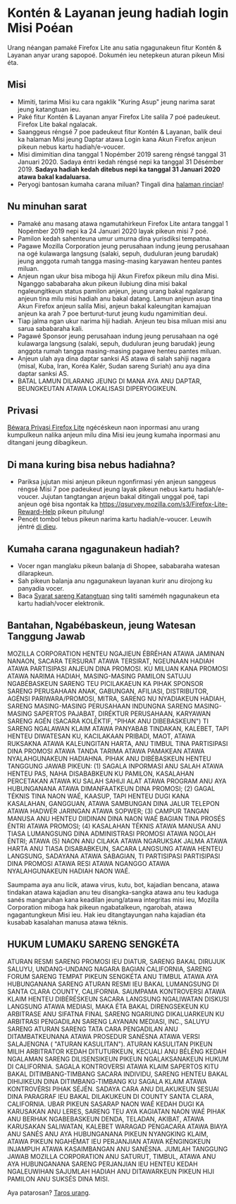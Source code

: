# Kontén & Layanan jeung hadiah login Misi Poéan
Urang néangan pamaké Firefox Lite anu satia ngagunakeun fitur Kontén & Layanan anyar urang sapopoé. Dokumén ieu netepkeun aturan pikeun Misi éta. 

## Misi
* Mimiti, tarima Misi ku cara ngaklik "Kuring Asup" jeung narima sarat jeung katangtuan ieu. 
* Paké fitur Kontén & Layanan anyar Firefox Lite salila 7 poé padeukeut. Firefox Lite bakal ngalacak. 
* Saanggeus réngsé 7 poe padeukeut fitur Kontén & Layanan, balik deui ka halaman Misi jeung Daptar atawa Login kana Akun Firefox anjeun pikeun nebus kartu hadiah/e-voucer.
* Misi dimimitian dina tanggal 1 Nopémber 2019 sareng réngsé tanggal 31 Januari 2020. Sadaya éntri kedah réngsé nepi ka tanggal 31 Désémber 2019. **Sadaya hadiah kedah ditebus nepi ka tanggal 31 Januari 2020 atawa bakal kadaluarsa.**
* Peryogi bantosan kumaha carana miluan? Tingali dina [halaman rincian]( https://support.mozilla.org/kb/firefox-lite-reward-program)!

## Nu minuhan sarat
* Pamaké anu masang atawa ngamutahirkeun Firefox Lite antara tanggal 1 Nopémber 2019 nepi ka 24 Januari 2020 layak pikeun misi 7 poé. 
* Pamilon kedah sahenteuna umur umurna dina yurisdiksi tempatna. 
* Pagawe Mozilla Corporation jeung perusahaan indung jeung perusahaan na ogé kulawarga langsung (salaki, sepuh, duduluran jeung barudak) jeung anggota rumah tangga masing-masing karyawan henteu pantes miluan. 
* Anjeun ngan ukur bisa miboga hiji Akun Firefox pikeun milu dina Misi. Nganggo sababaraha akun pikeun ilubiung dina misi bakal ngaleungitkeun status pamilon anjeun, jeung urang bakal ngalarang anjeun tina milu misi hadiah anu bakal datang. Lamun anjeun asup tina Akun Firefox anjeun salila Misi, anjeun bakal kaleungitan kamajuan anjeun ka arah 7 poe berturut-turut jeung kudu ngamimitian deui. 
* Tiap jalma ngan ukur narima hiji hadiah. Anjeun teu bisa miluan misi anu sarua sababaraha kali. 
* Pagawé Sponsor jeung perusahaan indung jeung perusahaan na ogé kulawarga langsung (salaki, sepuh, duduluran jeung barudak) jeung anggota rumah tangga masing-masing pagawe henteu pantes miluan.
* Anjeun ulah aya dina daptar sanksi AS atawa di salah sahiji nagara (misal, Kuba, Iran, Koréa Kalér, Sudan sareng Suriah) anu aya dina daptar sanksi AS.
* BATAL LAMUN DILARANG JEUNG DI MANA AYA ANU DAPTAR, BEUNGKEUTAN ATAWA LOKALISASI DIPERYOGIKEUN.

## Privasi
[Béwara Privasi Firefox Lite](https://www.mozilla.org/privacy/firefox-lite/) ngécéskeun naon inpormasi anu urang kumpulkeun nalika anjeun milu dina Misi ieu jeung kumaha inpormasi anu ditangani jeung dibagikeun. 

## Di mana kuring bisa nebus hadiahna?
* Pariksa jujutan misi anjeun pikeun ngonfirmasi yén anjeun sanggeus réngsé Misi 7 poe padeukeut jeung layak pikeun nebus kartu hadiah/e-voucer. Jujutan tangtangan anjeun bakal ditingali unggal poé, tapi anjeun ogé bisa ngontak ka https://qsurvey.mozilla.com/s3/Firefox-Lite-Reward-Help pikeun pitulung!
* Pencét tombol tebus pikeun narima kartu hadiah/e-voucer. Leuwih jéntré [di dieu]( https://support.mozilla.org/kb/firefox-lite-reward-program).

## Kumaha carana ngagunakeun hadiah?
* Vocer ngan manglaku pikeun balanja di Shopee, sababaraha watesan dilarapkeun.
* Sah pikeun balanja anu ngagunakeun layanan kurir anu dirojong ku panyadia vocer.
* Baca [Syarat sareng Katangtuan](https://shopee.co.id/m/Mozilla-Voucher-Diskon-15RB) sing taliti saméméh ngagunakeun eta kartu hadiah/vocer elektronik.

## Bantahan, Ngabébaskeun, jeung Watesan Tanggung Jawab
MOZILLA CORPORATION HENTEU NGAJIEUN ÉBRÉHAN ATAWA JAMINAN NANAON, SACARA TERSURAT ATAWA TERSIRAT, NGEUNAAN HADIAH ATAWA PARTISIPASI ANJEUN DINA PROMOSI. KU MILUAN KANA PROMOSI ATAWA NARIMA HADIAH, MASING-MASING PAMILON SATUJU NGABÉBASKEUN SARENG TEU PICILAKAEUN KA PIHAK SPONSOR SARENG PERUSAHAAN ANAK, GABUNGAN, AFILIASI, DISTRIBUTOR, AGÉNSI PARIWARA/PROMOSI, MITRA, SARENG NU NYADIAKEUN HADIAH, SARENG MASING-MASING PERUSAHAAN INDUNGNA SARENG MASING-MASING SAPERTOS PAJABAT, DIRÉKTUR PERUSAHAAN, KARYAWAN SARENG AGÉN (SACARA KOLÉKTIF, "PIHAK ANU DIBEBASKEUN") TI SARENG NGALAWAN KLAIM ATAWA PANYABAB TINDAKAN, KALEBET, TAPI HENTEU DIWATESAN KU, KACILAKAAN PRIBADI, MAOT, ATAWA RUKSAKNA ATAWA KALEUNGITAN HARTA, ANU TIMBUL TINA PARTISIPASI DINA PROMOSI ATAWA TANDA TARIMA ATAWA PAMAKEAN ATAWA NYALAHGUNAKEUN HADIAHNA. PIHAK ANU DIBÉBASKEUN HENTEU TANGGUNG JAWAB PIKEUN: (1) SAGALA INPORMASI ANU SALAH ATAWA HENTEU PAS, NAHA DISABABKEUN KU PAMILON, KASALAHAN PERCETAKAN ATAWA KU SALAH SAHIJI ALAT ATAWA PROGRAM ANU AYA HUBUNGANANA ATAWA DIMANFAATKEUN DINA PROMOSI; (2) GAGAL TÉKNIS TINA NAON WAÉ, KAASUP, TAPI HENTEU DUGI KANA KASALAHAN, GANGGUAN, ATAWA SAMBUNGAN DINA JALUR TELEPON ATAWA HADWÉR JARINGAN ATAWA SOPWER; (3) CAMPUR TANGAN MANUSA ANU HENTEU DIIDINAN DINA NAON WAÉ BAGIAN TINA PROSÉS ÉNTRI ATAWA PROMOSI; (4) KASALAHAN TÉKNIS ATAWA MANUSA ANU TIASA LUMANGSUNG DINA ADMINISTRASI PROMOSI ATAWA NGOLAH ÉNTRI; ATAWA (5) NAON ANU CILAKA ATAWA NGARUKSAK JALMA ATAWA HARTA ANU TIASA DISABABKEUN, SACARA LANGSUNG ATAWA HENTEU LANGSUNG, SADAYANA ATAWA SABAGIAN, TI PARTISIPASI PARTISIPASI DINA PROMOSI ATAWA RESI ATAWA NGANGGO ATAWA NYALAHGUNAKEUN HADIAH NAON WAÉ.

Saumpama aya anu licik, atawa virus, kutu, bot, kajadian bencana, atawa tindakan atawa kajadian anu teu disangka-sangka atawa anu teu kaduga sanés mangaruhan kana keadilan jeung/atawa integritas misi ieu, Mozilla Corporation miboga hak pikeun ngabatalkeun, ngarobah, atawa ngagantungkeun Misi ieu. Hak ieu ditangtayungan naha kajadian éta kusabab kasalahan manusa atawa téknis. 

## HUKUM LUMAKU SARENG SENGKÉTA

ATURAN RESMI SARENG PROMOSI IEU DIATUR, SARENG BAKAL DIRUJUK SALUYU, UNDANG-UNDANG NAGARA BAGIAN CALIFORNIA, SARENG FORUM SARENG TEMPAT PIKEUN SENGKÉTA ANU TIMBUL ATAWA AYA HUBUNGANANA SARENG ATURAN RESMI IEU BAKAL LUMANGSUNG DI SANTA CLARA COUNTY, CALIFORNIA. SAUMPAMA KONTROVERSI ATAWA KLAIM HENTEU DIBÉRÉSKEUN SACARA LANGSUNG NGALIWATAN DISKUSI LANGSUNG ATAWA MEDIASI, MAKA ÉTA BAKAL DIRENGSEKEUN KU ARBITRASE ANU SIFATNA FINAL SARENG NGARIUNG DIKALUARKEUN KU ARBITRASI PENGADILAN SARENG LAYANAN MEDIASI, INC., SALUYU SARENG ATURAN SARENG TATA CARA PENGADILAN ANU DITAMBATKEUNANA ATAWA PROSEDUR SANÉSNA ATAWA VERSI SALAJENGNA ( "ATURAN KASULITAN"). ATURAN KASULITAN PIKEUN MILIH ARBITRATOR KEDAH DITUTURKEUN, KECUALI ANU BÉLÉNG KEDAH NGALAMAN SARENG DILISENSIKEUN PIKEUN NGALAKSANAKEUN HUKUM DI CALIFORNIA. SAGALA KONTROVERSI ATAWA KLAIM SAPERTOS KITU BAKAL DITIMBANG-TIMBANG SACARA INDIVIDU, SARENG HENTEU BAKAL DIHIJIKEUN DINA DITIMBANG-TIMBANG KU SAGALA KLAIM ATAWA KONTROVÉRSI PIHAK SÉJÉN. SADAYA CARA ANU DILAKUKEUN SESUAI DINA PARAGRAF IEU BAKAL DILAKUKEUN DI COUNTY SANTA CLARA, CALIFORNIA. UBAR PIKEUN SASARAP NAON WAÉ KEDAH DUGI KA KARUSAKAN ANU LERES, SARENG TEU AYA KAGIATAN NAON WAÉ PIHAK ANU BERHAK NGABEBASKEUN DENDA, TELADAN, AKIBAT, ATAWA KARUSAKAN SALIWATAN, KALEBET WARAGAD PENGACARA ATAWA BIAYA ANU SANÉS ANU AYA HUBUNGANANA PIKEUN NYANGKING KLAIM, ATAWA PIKEUN NGAHÉMAT IEU PERJANJIAN ATAWA KÉNGINGKEUN INJAMPUH ATAWA KASAIMBANGAN ANU SANÉSNA. JUMLAH TANGGUNG JAWAB MOZILLA CORPORATION ANU SATURUT, TIMBUL, ATAWA ANU AYA HUBUNGANANA SARENG PERJANJIAN IEU HENTEU KEDAH NGALEUWIHAN SAJUMLAH HADIAH ANU DITAWARKEUN PIKEUN HIJI PAMILON ANU SUKSÉS DINA MISI. 

Aya patarosan? [Taros urang]( https://qsurvey.mozilla.com/s3/Firefox-Lite-Reward-Help).
